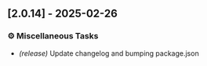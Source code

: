 ## [2.0.14] - 2025-02-26

### ⚙️ Miscellaneous Tasks

- *(release)* Update changelog and bumping package.json

<!-- generated by git-cliff -->

